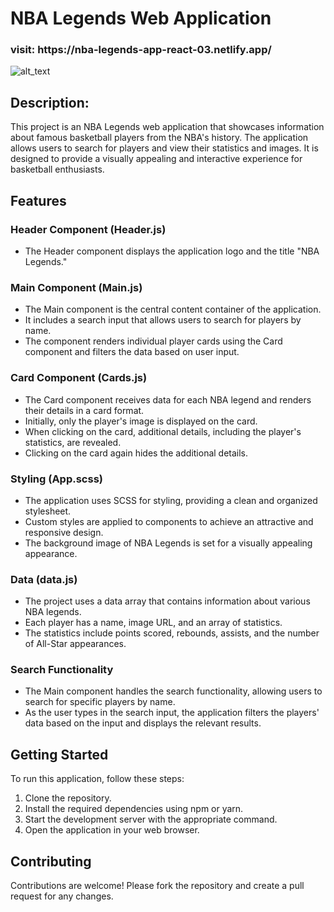 # NBA Legends Web Application
<h3>visit: https://nba-legends-app-react-03.netlify.app/ </h3>
<img alt="alt_text" src="./nba.gif"/>


## Description:
This project is an NBA Legends web application that showcases information about famous basketball players from the NBA's history. The application allows users to search for players and view their statistics and images. It is designed to provide a visually appealing and interactive experience for basketball enthusiasts.

## Features

### Header Component (Header.js)
- The Header component displays the application logo and the title "NBA Legends."

### Main Component (Main.js)
- The Main component is the central content container of the application.
- It includes a search input that allows users to search for players by name.
- The component renders individual player cards using the Card component and filters the data based on user input.

### Card Component (Cards.js)
- The Card component receives data for each NBA legend and renders their details in a card format.
- Initially, only the player's image is displayed on the card.
- When clicking on the card, additional details, including the player's statistics, are revealed.
- Clicking on the card again hides the additional details.

### Styling (App.scss)
- The application uses SCSS for styling, providing a clean and organized stylesheet.
- Custom styles are applied to components to achieve an attractive and responsive design.
- The background image of NBA Legends is set for a visually appealing appearance.

### Data (data.js)
- The project uses a data array that contains information about various NBA legends.
- Each player has a name, image URL, and an array of statistics.
- The statistics include points scored, rebounds, assists, and the number of All-Star appearances.

### Search Functionality
- The Main component handles the search functionality, allowing users to search for specific players by name.
- As the user types in the search input, the application filters the players' data based on the input and displays the relevant results.

## Getting Started
To run this application, follow these steps:
1. Clone the repository.
2. Install the required dependencies using npm or yarn.
3. Start the development server with the appropriate command.
4. Open the application in your web browser.

## Contributing
Contributions are welcome! Please fork the repository and create a pull request for any changes.

